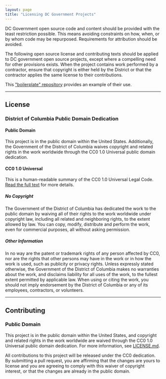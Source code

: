 ```yaml
---
layout: page
title: "Licensing DC Government Projects"
---
```


DC Government open source code and content should be provided with the least restriction possible. This means avoiding constraints on how, when, or by whom code may be repurposed. Requirements for attribution should be avoided.

The following open source license and contributing texts should be applied to DC government open source projects, except where a compelling need for other provisions exists. When the project contains work performed by a contractor, ensure that copyright is either held by the District or that the contractor applies the same license to their contributions. 

This ["boilerplate" repository](https://github.com/DCgov/license) provides an example of their use.

---

## License

### District of Columbia Public Domain Dedication

#### Public Domain
This project is in the public domain within the United States. Additionally, the Government of the District of Columbia waives copyright and related rights in the work worldwide through the CC0 1.0 Universal public domain dedication.

#### CC0 1.0 Universal
This is a human-readable summary of the CC0 1.0 Universal Legal Code. [Read the full text](https://creativecommons.org/publicdomain/zero/1.0/legalcode) for more details.

##### No Copyright
The Government of the District of Columbia has dedicated the work to the public domain by waiving all of their rights to the work worldwide under copyright law, including all related and neighboring rights, to the extent allowed by law.
You can copy, modify, distribute and perform the work, even for commercial purposes, all without asking permission.

##### Other Information
In no way are the patent or trademark rights of any person affected by CC0, nor are the rights that other persons may have in the work or in how the work is used, such as publicity or privacy rights.
Unless expressly stated otherwise, the Government of the District of Columbia makes no warranties about the work, and disclaims liability for all uses of the work, to the fullest extent permitted by applicable law. When using or citing the work, you should not imply endorsement by the District of Columbia or any of its employees, contractors, or volunteers.

---

## Contributing

### Public Domain

This project is in the public domain within the United States, and copyright and related rights in the work worldwide are waived through the CC0 1.0 Universal public domain dedication. For more information, see [LICENSE.md](https://github.com/DCgov/license/blob/master/LICENSE.md).

All contributions to this project will be released under the CC0 dedication. By submitting a pull request, you are affirming that the changes are yours to license and you are agreeing to comply with this waiver of copyright interest,  or that the changes are already in the public domain.

